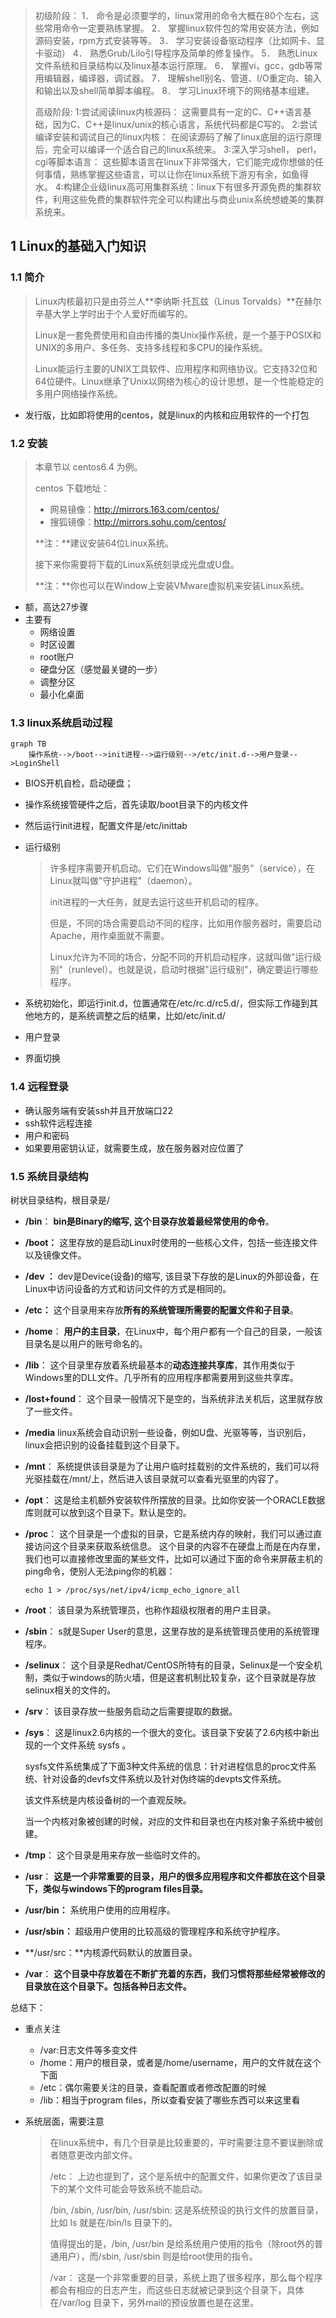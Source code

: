 
> 初级阶段：
> 1． 命令是必须要学的，linux常用的命令大概在80个左右，这些常用命令一定要熟练掌握。
> 2． 掌握linux软件包的常用安装方法，例如源码安装，rpm方式安装等等。
> 3． 学习安装设备驱动程序（比如网卡、显卡驱动）
> 4． 熟悉Grub/Lilo引导程序及简单的修复操作。
> 5． 熟悉Linux文件系统和目录结构以及linux基本运行原理。
> 6． 掌握vi，gcc，gdb等常用编辑器，编译器，调试器。
> 7． 理解shell别名、管道、I/O重定向、输入和输出以及shell简单脚本编程。
> 8． 学习Linux环境下的网络基本组建。
>
> 高级阶段:
> 1:尝试阅读linux内核源码：
> 这需要具有一定的C、C++语言基础，因为C、C++是linux/unix的核心语言，系统代码都是C写的。
> 2:尝试编译安装和调试自己的linux内核：
> 在阅读源码了解了linux底层的运行原理后，完全可以编译一个适合自己的linux系统来。
> 3:深入学习shell， perl，cgi等脚本语言：
> 这些脚本语言在linux下非常强大，它们能完成你想做的任何事情，熟练掌握这些语言，可以让你在linux系统下游刃有余，如鱼得水。
> 4:构建企业级linux高可用集群系统：linux下有很多开源免费的集群软件，利用这些免费的集群软件完全可以构建出与商业unix系统想媲美的集群系统来。

## 1 Linux的基础入门知识

### 1.1 简介

> Linux内核最初只是由芬兰人**李纳斯·托瓦兹（Linus Torvalds）**在赫尔辛基大学上学时出于个人爱好而编写的。
>
> Linux是一套免费使用和自由传播的类Unix操作系统，是一个基于POSIX和UNIX的多用户、多任务、支持多线程和多CPU的操作系统。
>
> Linux能运行主要的UNIX工具软件、应用程序和网络协议。它支持32位和64位硬件。Linux继承了Unix以网络为核心的设计思想，是一个性能稳定的多用户网络操作系统。

- 发行版，比如即将使用的centos，就是linux的内核和应用软件的一个打包

### 1.2 安装

> 本章节以 centos6.4 为例。
>
> centos 下载地址：
>
> - 网易镜像：http://mirrors.163.com/centos/
> - 搜狐镜像：http://mirrors.sohu.com/centos/
>
> **注：**建议安装64位Linux系统。
>
> 接下来你需要将下载的Linux系统刻录成光盘或U盘。
>
> **注：**你也可以在Window上安装VMware虚拟机来安装Linux系统。

- 额，高达27步骤
- 主要有
  - 网络设置
  - 时区设置
  - root账户
  - 硬盘分区（感觉最关键的一步）
  - 调整分区
  - 最小化桌面

### 1.3 linux系统启动过程

```mermaid
graph TB
    操作系统-->/boot-->init进程-->运行级别-->/etc/init.d-->用户登录-->LoginShell
```

- BIOS开机自检，启动硬盘；

- 操作系统接管硬件之后，首先读取/boot目录下的内核文件

- 然后运行init进程，配置文件是/etc/inittab

- 运行级别

  > 许多程序需要开机启动。它们在Windows叫做"服务"（service），在Linux就叫做"守护进程"（daemon）。
  >
  > init进程的一大任务，就是去运行这些开机启动的程序。
  >
  > 但是，不同的场合需要启动不同的程序，比如用作服务器时，需要启动Apache，用作桌面就不需要。
  >
  > Linux允许为不同的场合，分配不同的开机启动程序，这就叫做"运行级别"（runlevel）。也就是说，启动时根据"运行级别"，确定要运行哪些程序。

- 系统初始化，即运行init.d，位置通常在/etc/rc.d/rc5.d/，但实际工作碰到其他地方的，是系统调整之后的结果，比如/etc/init.d/

- 用户登录

- 界面切换

### 1.4 远程登录

- 确认服务端有安装ssh并且开放端口22
- ssh软件远程连接
- 用户和密码
- 如果要用密钥认证，就需要生成，放在服务器对应位置了

### 1.5 系统目录结构

树状目录结构，根目录是/

- **/bin**：
  **bin是Binary的缩写, 这个目录存放着最经常使用的命令**。

- **/boot：**
  这里存放的是启动Linux时使用的一些核心文件，包括一些连接文件以及镜像文件。

- **/dev ：**
  dev是Device(设备)的缩写, 该目录下存放的是Linux的外部设备，在Linux中访问设备的方式和访问文件的方式是相同的。

- **/etc：**
  这个目录用来存放**所有的系统管理所需要的配置文件和子目录**。

- **/home**：
  **用户的主目录**，在Linux中，每个用户都有一个自己的目录，一般该目录名是以用户的账号命名的。

- **/lib**：
  这个目录里存放着系统最基本的**动态连接共享库**，其作用类似于Windows里的DLL文件。几乎所有的应用程序都需要用到这些共享库。

- **/lost+found**：
  这个目录一般情况下是空的，当系统非法关机后，这里就存放了一些文件。

- **/media** linux系统会自动识别一些设备，例如U盘、光驱等等，当识别后，linux会把识别的设备挂载到这个目录下。

- **/mnt**：
  系统提供该目录是为了让用户临时挂载别的文件系统的，我们可以将光驱挂载在/mnt/上，然后进入该目录就可以查看光驱里的内容了。

- **/opt**：
  这是给主机额外安装软件所摆放的目录。比如你安装一个ORACLE数据库则就可以放到这个目录下。默认是空的。

- **/proc**：
  这个目录是一个虚拟的目录，它是系统内存的映射，我们可以通过直接访问这个目录来获取系统信息。
  这个目录的内容不在硬盘上而是在内存里，我们也可以直接修改里面的某些文件，比如可以通过下面的命令来屏蔽主机的ping命令，使别人无法ping你的机器：

  ```
  echo 1 > /proc/sys/net/ipv4/icmp_echo_ignore_all
  ```

- **/root**：
  该目录为系统管理员，也称作超级权限者的用户主目录。

- **/sbin**：
  s就是Super User的意思，这里存放的是系统管理员使用的系统管理程序。

- **/selinux**：
  这个目录是Redhat/CentOS所特有的目录，Selinux是一个安全机制，类似于windows的防火墙，但是这套机制比较复杂，这个目录就是存放selinux相关的文件的。

- **/srv**：
  该目录存放一些服务启动之后需要提取的数据。

- **/sys**：
  这是linux2.6内核的一个很大的变化。该目录下安装了2.6内核中新出现的一个文件系统 sysfs 。

  sysfs文件系统集成了下面3种文件系统的信息：针对进程信息的proc文件系统、针对设备的devfs文件系统以及针对伪终端的devpts文件系统。

  该文件系统是内核设备树的一个直观反映。

  当一个内核对象被创建的时候，对应的文件和目录也在内核对象子系统中被创建。

- **/tmp**：
  这个目录是用来存放一些临时文件的。

- **/usr**：
  **这是一个非常重要的目录，用户的很多应用程序和文件都放在这个目录下，类似与windows下的program files目录。**

- **/usr/bin：**
  系统用户使用的应用程序。

- **/usr/sbin：**
  超级用户使用的比较高级的管理程序和系统守护程序。

- **/usr/src：**内核源代码默认的放置目录。

- **/var**：
  **这个目录中存放着在不断扩充着的东西，我们习惯将那些经常被修改的目录放在这个目录下。包括各种日志文件。**

总结下：

- 重点关注

  - /var:日志文件等多变文件
  - /home：用户的根目录，或者是/home/username，用户的文件就在这个下面
  - /etc：偶尔需要关注的目录，查看配置或者修改配置的时候
  - /lib：相当于program files，所以查看安装了哪些东西可以来这里看

- 系统层面，需要注意

  > 在linux系统中，有几个目录是比较重要的，平时需要注意不要误删除或者随意更改内部文件。
  >
  > /etc： 上边也提到了，这个是系统中的配置文件，如果你更改了该目录下的某个文件可能会导致系统不能启动。
  >
  > /bin, /sbin, /usr/bin, /usr/sbin: 这是系统预设的执行文件的放置目录，比如 ls 就是在/bin/ls 目录下的。
  >
  > 值得提出的是，/bin, /usr/bin 是给系统用户使用的指令（除root外的普通用户），而/sbin, /usr/sbin 则是给root使用的指令。
  >
  > /var： 这是一个非常重要的目录，系统上跑了很多程序，那么每个程序都会有相应的日志产生，而这些日志就被记录到这个目录下，具体在/var/log 目录下，另外mail的预设放置也是在这里。